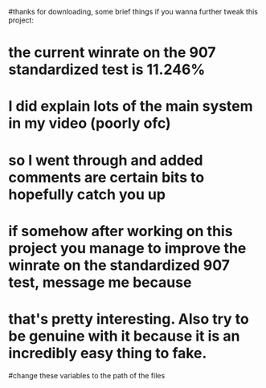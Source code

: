 #thanks for downloading, some brief things if you wanna further tweak this project:
#  the current winrate on the 907 standardized test is 11.246%
#  I did explain lots of the main system in my video (poorly ofc)
#  so I went through and added comments are certain bits to hopefully catch you up
#  if somehow after working on this project you manage to improve the winrate on the standardized 907 test, message me because
#  that's pretty interesting. Also try to be genuine with it because it is an incredibly easy thing to fake.
#change these variables to the path of the files

